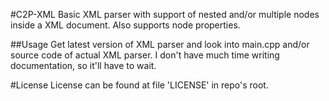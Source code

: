 #C2P-XML
Basic XML parser with support of nested and/or multiple nodes inside a XML document. 
Also supports node properties.

##Usage
Get latest version of XML parser and look into main.cpp and/or source code of actual XML parser. I don't have much time writing documentation, so it'll have to wait.

#License
License can be found at file 'LICENSE' in repo's root.